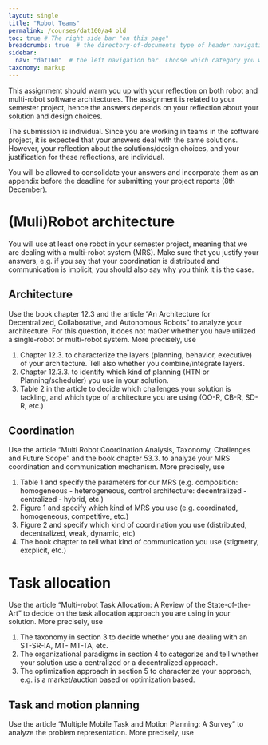 ```yaml
---
layout: single
title: "Robot Teams"
permalink: /courses/dat160/a4_old
toc: true # The right side bar "on this page"
breadcrumbs: true  # the directory-of-documents type of header navigation
sidebar:
  nav: "dat160"  # the left navigation bar. Choose which category you want.
taxonomy: markup
---
```


This assignment should warm you up with your reflection on both robot and multi-robot software architectures. The assignment is related to your semester project, hence the answers depends on your reflection about your solution and design choices.

The submission is individual. Since you are working in teams in the software project, it is expected that your answers deal with the same solutions. However, your reflection about the solutions/design choices, and your justification for these reflections, are individual.

You will be allowed to consolidate your answers and incorporate them as an appendix before the deadline for submitting your project reports (8th December).

# (Muli)Robot architecture
You will use at least one robot in your semester project, meaning that we are dealing with a
multi-robot system (MRS). Make sure that you justify your answers, e.g. if you say that your
coordination is distributed and communication is implicit, you should also say why you think
it is the case.

## Architecture
Use the book chapter 12.3 and the article “An Architecture for Decentralized, Collaborative,
and Autonomous Robots” to analyze your architecture. For this question, it does not maOer
whether you have utilized a single-robot or multi-robot system. More precisely, use

1. Chapter 12.3. to characterize the layers (planning, behavior, executive) of your
architecture. Tell also whether you combine/integrate layers.
2. Chapter 12.3.3. to identify which kind of planning (HTN or Planning/scheduler) you
use in your solution.
3. Table 2 in the article to decide which challenges your solution is tackling, and which
type of architecture you are using (OO-R, CB-R, SD-R, etc.)

## Coordination
Use the article “Multi Robot Coordination Analysis, Taxonomy, Challenges and Future Scope”
and the book chapter 53.3. to analyze your MRS coordination and communication
mechanism. More precisely, use 

1. Table 1 and specify the parameters for our MRS  (e.g. composition: homogeneous -
heterogeneous, control architecture: decentralized - centralized - hybrid, etc.)
1. Figure 1 and specify which kind of MRS you use (e.g. coordinated, homogeneous,
competitive, etc.)
1. Figure 2 and specify which kind of coordination you use (distributed, decentralized,
weak, dynamic, etc)
1. The book chapter to tell what kind of communication you use (stigmetry, excplicit,
etc.)

# Task allocation
Use the article “Multi-robot Task Allocation: A Review of the State-of-the-Art” to decide on
the task allocation approach you are using in your solution. More precisely, use

1. The taxonomy in section 3 to decide whether you are dealing with an ST-SR-IA, MT-
MT-TA, etc.
2. The organizational paradigms in section 4 to categorize and tell whether your solution
use a centralized or a decentralized approach.
3. The optimization approach in section 5 to characterize your approach, e.g. is a
market/auction based or optimization based.

## Task and motion planning
Use the article “Multiple Mobile Task and Motion Planning: A Survey” to analyze the problem
representation. More precisely, use
